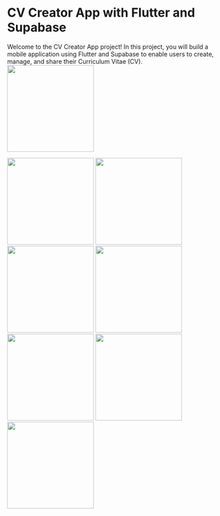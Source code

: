 # CV Creator App with Flutter and Supabase

Welcome to the CV Creator App project! In this project, you will build a mobile application using Flutter and Supabase to enable users to create, manage, and share their Curriculum Vitae (CV).
<img src="https://github.com/Trajoon/Project-7/assets/153893124/e9a82707-6460-481a-b50d-d26cb6f1d25b" width="200">

<img src="https://github.com/Trajoon/Project-7/assets/153893124/7a65ffa1-0637-40fa-9ce6-852eb55fc6e2" width="200">

<img src="https://github.com/Trajoon/Project-7/assets/153893124/76584e57-5b1f-47fe-a3fa-83e564f52b17" width="200">

<img src="https://github.com/Trajoon/Project-7/assets/153893124/0980c4c9-a88d-4348-9a38-80def532f13a" width="200">

<img src="https://github.com/Trajoon/Project-7/assets/153893124/313f8745-9321-4c72-8596-85116ef37164" width="200">

<img src="https://github.com/Trajoon/Project-7/assets/153893124/d53b93ff-e0f4-4942-916c-6caf5f6fac58" width="200">

<img src="https://github.com/Trajoon/Project-7/assets/153893124/12b6f150-43b7-49c0-bf52-c01d41f51d00" width="200">

<img src="https://github.com/Trajoon/Project-7/assets/153893124/5c4e802d-d148-45aa-ae7b-158149c03a1a" width="200">




